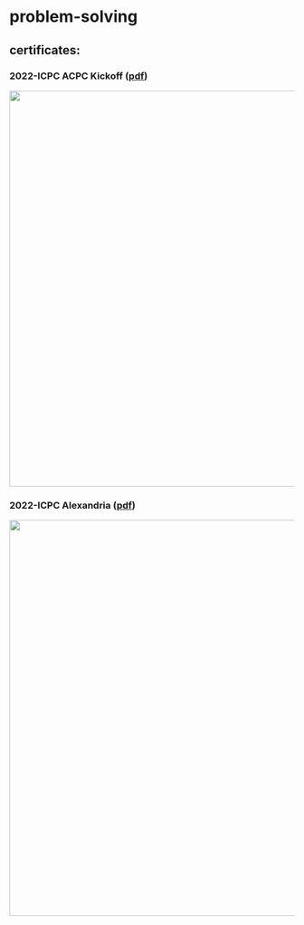 # problem-solving

## certificates: 

### 2022-ICPC ACPC Kickoff ([pdf](https://github.com/kirollosatef/problem-solving/files/8729257/2022-ICPC.ACPC.Kickoff-kirollos.Atef-PLACE.pdf))
<image src ="https://user-images.githubusercontent.com/74256854/169299017-2ef0451a-13d1-4180-933e-32dd3f239aa6.png" width = 700px>

### 2022-ICPC Alexandria ([pdf](https://github.com/kirollosatef/problem-solving/files/8729259/2022-ICPC.Alexandria.U.CPC-kirollos.Atef-PLACE.pdf))
<image src ="https://user-images.githubusercontent.com/74256854/169299448-12f69447-79c5-4e1d-8a69-9be9fb65de1c.png" width = 700px>
